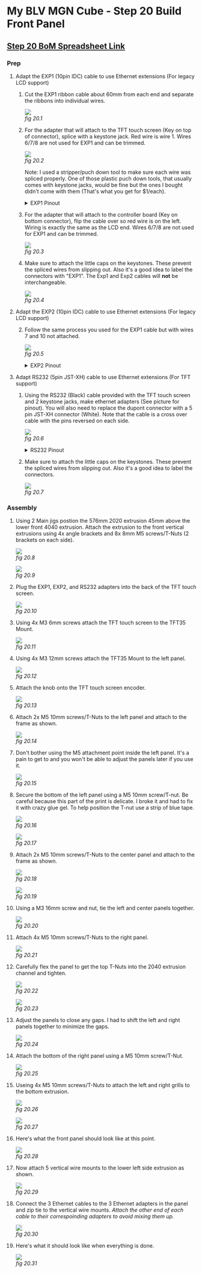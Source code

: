 # My BLV MGN Cube - Step 20 Build Front Panel

## [Step 20 BoM Spreadsheet Link](https://docs.google.com/spreadsheets/d/e/2PACX-1vTVx7BvB3V7CozF2l4eWkNntWrHSjOawmrsi_bRSVxQLIGVlfZTYEGp8a6fHpENV6hV2cn9PrDLHHl0/pubhtml?gid=315119312&single=true)

### Prep

1. Adapt the EXP1 (10pin IDC) cable to use Ethernet extensions (For legacy LCD support)

    1. Cut the EXP1 ribbon cable about 60mm from each end and separate the ribbons into individual wires.

        ![](img/20-PrepExp1.JPG)\
        *fig 20.1*

    2. For the adapter that will attach to the TFT touch screen (Key on top of connector), splice with a keystone jack. Red wire is wire 1. Wires 6/7/8 are not used for EXP1 and can be trimmed.

        ![](img/20-Exp1LCDKeystone.JPG)\
        *fig 20.2*

        Note: I used a stripper/puch down tool to make sure each wire was spliced properly. One of those plastic puch down tools, that usually comes with keystone jacks, would be fine but the ones I bought didn't come with them (That's what you get for $1/each).

        <details><summary>EXP1 Pinout</summary>
        <p>

        ![](img/20-exp1pinout.JPG)

        [Pinout Reference](https://reprap.org/wiki/RepRapDiscount_Full_Graphic_Smart_Controller)

        </p>
        </details>


    3. For the adapter that will attach to the controller board (Key on bottom connector), flip the cable over so red wire is on the left. Wiring is exactly the same as the LCD end. Wires 6/7/8 are not used for EXP1 and can be trimmed.

        ![](img/20-Exp1BoardKeystone.JPG)\
        *fig 20.3*

    4. Make sure to attach the little caps on the keystones. These prevent the spliced wires from slipping out. Also it's a good idea to label the connectors with "EXP1". The Exp1 and Exp2 cables will **not** be interchangeable.

        ![](img/20-Exp1KeystonesFinal.JPG)\
        *fig 20.4*

1. Adapt the EXP2 (10pin IDC) cable to use Ethernet extensions (For legacy LCD support)

     2. Follow the same process you used for the EXP1 cable but with wires 7 and 10 not attached.

        ![](img/20-Exp2Keystones.JPG)\
        *fig 20.5*

        <details><summary>EXP2 Pinout</summary>
        <p>

        ![](img/20-exp2pinout.JPG)

        [Pinout Reference](https://reprap.org/wiki/RepRapDiscount_Full_Graphic_Smart_Controller)

        </p>
        </details>

1. Adapt RS232 (5pin JST-XH) cable to use Ethernet extensions (For TFT support)

    1. Using the RS232 (Black) cable provided with the TFT touch screen and 2 keystone jacks, make ethernet adapters (See picture for pinout). You will also need to replace the dupont connector with a 5 pin JST-XH connector (White). Note that the cable is a cross over cable with the pins reversed on each side.

	    ![](img/20-rs232keystone1.JPG)\
        *fig 20.6*

        <details><summary>RS232 Pinout</summary>
        <p>

        ![](img/20-rs232pinout.JPG)

        </p>
        </details>

    2. Make sure to attach the little caps on the keystones. These prevent the spliced wires from slipping out. Also it's a good idea to label the connectors.

	    ![](img/20-rs232labeledCaps.JPG)\
        *fig 20.7*


### Assembly
1. Using 2 Main jigs postion the 576mm 2020 extrusion 45mm above the lower front 4040 extrusion. Attach the extrusion to the front vertical extrusions using 4x angle brackets and 8x 8mm M5 screws/T-Nuts (2 brackets on each side).

    ![](img/20-AttachExtSupp1.JPG)\
    *fig 20.8*

    ![](img/20-AttachExtSupp2.JPG)\
    *fig 20.9*

2. Plug the EXP1, EXP2, and RS232 adapters into the back of the TFT touch screen.

    ![](img/20-TFTwAdapters.JPG)\
    *fig 20.10*

3. Using 4x M3 6mm screws attach the TFT touch screen to the TFT35 Mount.

    ![](img/20-AttachTFTtoMount.JPG)\
    *fig 20.11*

4. Using 4x M3 12mm screws attach the TFT35 Mount to the left panel.

    ![](img/20-AttachTFTMountToPanel.JPG)\
    *fig 20.12*

5. Attach the knob onto the TFT touch screen encoder.

    ![](img/20-AttachTFTKnob.JPG)\
    *fig 20.13*

6. Attach 2x M5 10mm screws/T-Nuts to the left panel and attach to the frame as shown.

    ![](img/20-AttachLTPanel1.JPG)\
    *fig 20.14*

7. Don't bother using the M5 attachment point inside the left panel. It's a pain to get to and you won't be able to adjust the panels later if you use it.

    ![](img/20-AttachLTPanel2.JPG)\
    *fig 20.15*

8. Secure the bottom of the left panel using a M5 10mm screw/T-nut. Be careful because this part of the print is delicate. I broke it and had to fix it with crazy glue gel. To help position the T-nut use a strip of blue tape.

    ![](img/20-AttachLTPanel3Tape.JPG)\
    *fig 20.16*

    ![](img/20-AttachLTPanel3.JPG)\
    *fig 20.17*

9. Attach 2x M5 10mm screws/T-Nuts to the center panel and attach to the frame as shown.

    ![](img/20-AttachCPanel1.JPG)\
    *fig 20.18*

    ![](img/20-AttachCPanel2.JPG)\
    *fig 20.19*

10. Using a M3 16mm screw and nut, tie the left and center panels together.

    ![](img/20-AttachLtToCPanel.JPG)\
    *fig 20.20*

11. Attach 4x M5 10mm screws/T-Nuts to the right panel.

    ![](img/20-AttachRTPanelM5s.JPG)\
    *fig 20.21*

12. Carefully flex the panel to get the top T-Nuts into the 2040 extrusion channel and tighten.

    ![](img/20-AttachRTPanel1.JPG)\
    *fig 20.22*

    ![](img/20-AttachRTPanel2.JPG)\
    *fig 20.23*

13. Adjust the panels to close any gaps. I had to shift the left and right panels together to minimize the gaps.

    ![](img/20-AdjustPanels.JPG)\
    *fig 20.24*

14. Attach the bottom of the right panel using a M5 10mm screw/T-Nut.

    ![](img/20-AttachRTPanel3.JPG)\
    *fig 20.25*

15. Useing 4x M5 10mm screws/T-Nuts to attach the left and right grills to the bottom extrusion.

    ![](img/20-AttachLTGrill.JPG)\
    *fig 20.26*

    ![](img/20-AttachRTGrill.JPG)\
    *fig 20.27*

16. Here's what the front panel should look like at this point.

    ![](img/20-FullFrontPanel.JPG)\
    *fig 20.28*

17. Now attach 5 vertical wire mounts to the lower left side extrusion as shown.

    ![](img/20-wireMounts.JPG)\
    *fig 20.29*

18. Connect the 3 Ethernet cables to the 3 Ethernet adapters in the panel and zip tie to the vertical wire mounts. *Attach the other end of each cable to their correspoinding adapters to avoid mixing them up.*

    ![](img/20-attachEthCables.JPG)\
    *fig 20.30*

19. Here's what it should look like when everything is done.

    ![](img/20-final.JPG)\
    *fig 20.31*

















